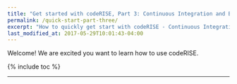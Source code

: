```yaml
---
title: "Get started with codeRISE, Part 3: Continuous Integration and Builds"
permalink: /quick-start-part-three/
excerpt: "How to quickly get start with codeRISE - Continuous Integration amd Builds"
last_modified_at: 2017-05-29T10:01:43-04:00
---
```


Welcome! We are excited you want to learn how to use codeRISE.

{% include toc %}


---
